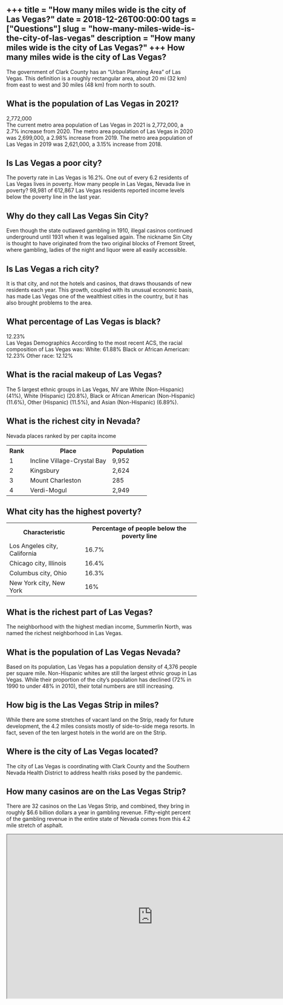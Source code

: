 +++
title = "How many miles wide is the city of Las Vegas?"
date = 2018-12-26T00:00:00
tags = ["Questions"]
slug = "how-many-miles-wide-is-the-city-of-las-vegas"
description = "How many miles wide is the city of Las Vegas?"
+++
How many miles wide is the city of Las Vegas?
---------------------------------------------

The government of Clark County has an “Urban Planning Area” of Las Vegas. This definition is a roughly rectangular area, about 20 mi (32 km) from east to west and 30 miles (48 km) from north to south.

What is the population of Las Vegas in 2021?
--------------------------------------------

2,772,000  
The current metro area population of Las Vegas in 2021 is 2,772,000, a 2.7% increase from 2020. The metro area population of Las Vegas in 2020 was 2,699,000, a 2.98% increase from 2019. The metro area population of Las Vegas in 2019 was 2,621,000, a 3.15% increase from 2018.

Is Las Vegas a poor city?
-------------------------

The poverty rate in Las Vegas is 16.2%. One out of every 6.2 residents of Las Vegas lives in poverty. How many people in Las Vegas, Nevada live in poverty? 98,981 of 612,867 Las Vegas residents reported income levels below the poverty line in the last year.

Why do they call Las Vegas Sin City?
------------------------------------

Even though the state outlawed gambling in 1910, illegal casinos continued underground until 1931 when it was legalised again. The nickname Sin City is thought to have originated from the two original blocks of Fremont Street, where gambling, ladies of the night and liquor were all easily accessible.

Is Las Vegas a rich city?
-------------------------

It is that city, and not the hotels and casinos, that draws thousands of new residents each year. This growth, coupled with its unusual economic basis, has made Las Vegas one of the wealthiest cities in the country, but it has also brought problems to the area.

What percentage of Las Vegas is black?
--------------------------------------

12.23%  
Las Vegas Demographics According to the most recent ACS, the racial composition of Las Vegas was: White: 61.88% Black or African American: 12.23% Other race: 12.12%

What is the racial makeup of Las Vegas?
---------------------------------------

The 5 largest ethnic groups in Las Vegas, NV are White (Non-Hispanic) (41%), White (Hispanic) (20.8%), Black or African American (Non-Hispanic) (11.6%), Other (Hispanic) (11.5%), and Asian (Non-Hispanic) (6.89%).

What is the richest city in Nevada?
-----------------------------------

Nevada places ranked by per capita income

<table><tr><th>Rank</th><th>Place</th><th>Population</th></tr><tr><td>1</td><td>Incline Village-Crystal Bay</td><td>9,952</td></tr><tr><td>2</td><td>Kingsbury</td><td>2,624</td></tr><tr><td>3</td><td>Mount Charleston</td><td>285</td></tr><tr><td>4</td><td>Verdi-Mogul</td><td>2,949</td></tr></table>

What city has the highest poverty?
----------------------------------

<table><tr><th>Characteristic</th><th>Percentage of people below the poverty line</th></tr><tr><td>Los Angeles city, California</td><td>16.7%</td></tr><tr><td>Chicago city, Illinois</td><td>16.4%</td></tr><tr><td>Columbus city, Ohio</td><td>16.3%</td></tr><tr><td>New York city, New York</td><td>16%</td></tr></table>

What is the richest part of Las Vegas?
--------------------------------------

The neighborhood with the highest median income, Summerlin North, was named the richest neighborhood in Las Vegas.

What is the population of Las Vegas Nevada?
-------------------------------------------

Based on its population, Las Vegas has a population density of 4,376 people per square mile. Non-Hispanic whites are still the largest ethnic group in Las Vegas. While their proportion of the city’s population has declined (72% in 1990 to under 48% in 2010), their total numbers are still increasing.

How big is the Las Vegas Strip in miles?
----------------------------------------

While there are some stretches of vacant land on the Strip, ready for future development, the 4.2 miles consists mostly of side-to-side mega resorts. In fact, seven of the ten largest hotels in the world are on the Strip.

Where is the city of Las Vegas located?
---------------------------------------

The city of Las Vegas is coordinating with Clark County and the Southern Nevada Health District to address health risks posed by the pandemic.

How many casinos are on the Las Vegas Strip?
--------------------------------------------

There are 32 casinos on the Las Vegas Strip, and combined, they bring in roughly $6.6 billion dollars a year in gambling revenue. Fifty-eight percent of the gambling revenue in the entire state of Nevada comes from this 4.2 mile stretch of asphalt.

<iframe allow="accelerometer; autoplay; clipboard-write; encrypted-media; gyroscope; picture-in-picture" allowfullscreen="" class="__youtube_prefs__  epyt-is-override  no-lazyload" data-no-lazy="1" data-origheight="433" data-origwidth="770" data-skipgform_ajax_framebjll="" height="433" id="_ytid_73399" loading="lazy" src="https://www.youtube.com/embed/OONsTqLcP0Q?enablejsapi=1&autoplay=0&cc_load_policy=0&cc_lang_pref=&iv_load_policy=1&loop=0&modestbranding=0&rel=1&fs=1&playsinline=0&autohide=2&theme=dark&color=red&controls=1&" title="YouTube player" width="770"></iframe>